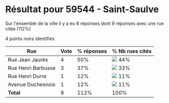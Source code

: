 # Résultat pour 59544 - Saint-Saulve

Sur l'ensemble de la ville il y a eu 8 réponses dont 9 réponses avec une rue citée (112%)

4 points noirs identifiés

| Rue | Vote | % réponses | % Nb rues cités|
|-----|------|------------|----------------|
| Rue Jean Jaurès | 4 | 50% | <img src="../../img/bar_44.gif" />&nbsp;44%|
| Rue Henri Barbusse | 3 | 37% | <img src="../../img/bar_33.gif" />&nbsp;33%|
| Rue Henri Durre | 1 | 12% | <img src="../../img/bar_11.gif" />&nbsp;11%|
| Avenue Duchesnois | 1 | 12% | <img src="../../img/bar_11.gif" />&nbsp;11%|
| **Total** | 9 | 112% | 100%|
